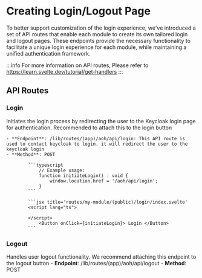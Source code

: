# Creating Login/Logout Page

To better support customization of the login experience, we've introduced a set of API routes that enable each module to create its own tailored login and logout pages. These endpoints provide the necessary functionality to facilitate a unique login experience for each module, while maintaining a unified authentication framework.

:::info
For more information on API routes, Please refer to https://learn.svelte.dev/tutorial/get-handlers
:::

## API Routes

### Login

Initiates the login process by redirecting the user to the Keycloak login page for authentication. Recommended to attach this to the login button

    - **Endpoint**: /lib/routes/(app)/aoh/api/login: This API route is used to contact keycloak to login. it will redirect the user to the keycloak login
    - **Method**: POST

            ```typescript
                // Example usage:
                function initiateLogin() : void {
                    window.location.href = '/aoh/api/login';
                }
            ```

            ```jsx title='routes/my-module/(public)/login/index.svelte'
            <script lang="ts">

            </script>
                <Button onClick={initiateLogin}> Login </Button>
            ```

### Logout

Handles user logout functionality. We recommend attaching this endpoint to the logout button
    - **Endpoint**: /lib/routes/(app)/aoh/api/logout
    - **Method**: POST
